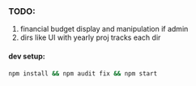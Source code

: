 ### TODO:
1. financial budget display and manipulation if admin
2. dirs like UI with yearly proj tracks each dir  

#### dev setup:

```bash
npm install && npm audit fix && npm start
```
